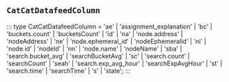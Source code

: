 ## `CatCatDatafeedColumn`
:::
type CatCatDatafeedColumn = 'ae' | 'assignment_explanation' | 'bc' | 'buckets.count' | 'bucketsCount' | 'id' | 'na' | 'node.address' | 'nodeAddress' | 'ne' | 'node.ephemeral_id' | 'nodeEphemeralId' | 'ni' | 'node.id' | 'nodeId' | 'nn' | 'node.name' | 'nodeName' | 'sba' | 'search.bucket_avg' | 'searchBucketAvg' | 'sc' | 'search.count' | 'searchCount' | 'seah' | 'search.exp_avg_hour' | 'searchExpAvgHour' | 'st' | 'search.time' | 'searchTime' | 's' | 'state';
:::
